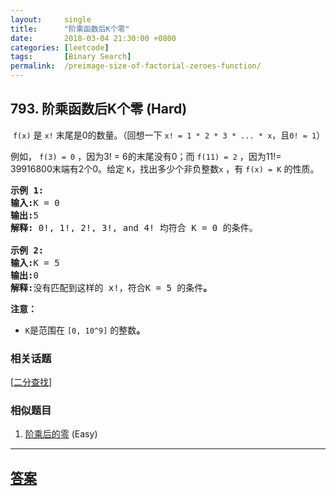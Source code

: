 ```yaml
---
layout:     single
title:      "阶乘函数后K个零"
date:       2018-03-04 21:30:00 +0800
categories: [leetcode]
tags:       [Binary Search]
permalink:  /preimage-size-of-factorial-zeroes-function/
---
```


## 793. 阶乘函数后K个零 (Hard)

<p>&nbsp;<code>f(x)</code>&nbsp;是&nbsp;<code>x!</code>&nbsp;末尾是0的数量。（回想一下&nbsp;<code>x! = 1 * 2 * 3 * ... * x</code>，且<code>0! = 1</code>）</p>

<p>例如，&nbsp;<code>f(3) = 0</code>&nbsp;，因为3! = 6的末尾没有0；而&nbsp;<code>f(11) = 2</code>&nbsp;，因为11!= 39916800末端有2个0。给定&nbsp;<code>K</code>，找出多少个非负整数<code>x</code>&nbsp;，有&nbsp;<code>f(x) = K</code>&nbsp;的性质。</p>

<pre>
<strong>示例 1:
输入:</strong>K = 0<strong>
输出:</strong>5<strong>
解释:</strong>&nbsp;0!, 1!, 2!, 3!, and 4!&nbsp;均符合 K = 0 的条件。<strong>

示例 2:
输入:</strong>K = 5<strong>
输出:</strong>0<strong>
解释:</strong>没有匹配到这样的 x!，符合K = 5 的条件<strong>。</strong>
</pre>

<p><strong>注意：</strong></p>

<ul>
	<li>
	<p><code>K</code>是范围在&nbsp;<code>[0, 10^9]</code>&nbsp;的整数<strong>。</strong></p>
	</li>
</ul>

### 相关话题
  [[二分查找](https://github.com/openset/leetcode/tree/master/tag/binary-search/README.md)]

### 相似题目
  1. [阶乘后的零](/factorial-trailing-zeroes) (Easy)

---

## [答案](https://github.com/openset/leetcode/tree/master/problems/preimage-size-of-factorial-zeroes-function)
